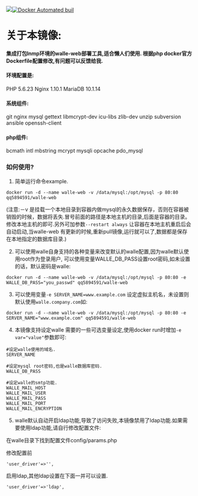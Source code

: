 [![](https://images.microbadger.com/badges/image/qq58945591/walle-web.svg)](http://microbadger.com/images/qq58945591/walle-web "Get your own image badge on microbadger.com")[![Docker Automated buil](https://img.shields.io/docker/automated/jrottenberg/ffmpeg.svg)](https://hub.docker.com/r/qq58945591/walle-web/)

# 关于本镜像:

#### 集成打包lnmp环境的walle-web部署工具,适合懒人们使用. 根据php docker官方Dockerfile配置修改,有问题可以反馈给我.

#### 环境配置是:

PHP 5.6.23
Nginx 1.10.1
MariaDB 10.1.14

#### 系统组件:
git nginx mysql gettext libmcrypt-dev icu-libs zlib-dev unzip subversion ansible openssh-client

#### php组件:
bcmath intl mbstring mcrypt mysqli opcache pdo_mysql


### 如何使用?
1. 简单运行命令example.  

```
docker run -d --name walle-web -v /data/mysql:/opt/mysql -p 80:80 qq5894591/walle-web

```

(注意:－v 是挂载一个本地目录到容器内做mysql的永久数据保存，否则在容器被销毁的时候，数据将丢失.冒号前面的路径是本地主机的目录,后面是容器的目录。修改本地主机的即可.另外可加参数`--restart always` 让容器在本地主机重启后会自动启动,当walle-web 有更新的时候,重新pull镜像,运行就可以了,数据都是保存在本地指定的数据库目录.)

2. 可以使用walle自身支持的各种变量来改变默认的walle配置,因为walle默认使用root作为登录用户, 可以使用变量WALLE_DB_PASS设置root密码,如未设置的话，默认密码是walle:

```
docker run -d --name walle-web -v /data/mysql:/opt/mysql -p 80:80 -e WALLE_DB_PASS="you_passwd" qq5894591/walle-web

```

3. 可以使用变量`-e SERVER_NAME=www.example.com` 设定虚拟主机名，未设置则默认使用`walle.company.com`如:

```
docker run -d --name walle-web -v /data/mysql:/opt/mysql -p 80:80 -e SERVER_NAME="www.example.com" qq5894591/walle-web

```

4. 本镜像支持设定walle 需要的一些可选变量设定,使用docker run时增加`-e var="value"`参数即可:

```
#设定walle使用的域名.
SERVER_NAME

#设定mysql root密码,也是walle数据库密码.
WALLE_DB_PASS

#设定walle的smtp功能.
WALLE_MAIL_HOST
WALLE_MAIL_USER
WALLE_MAIL_PASS
WALLE_MAIL_PORT
WALLE_MAIL_ENCRYPTION

```

5. walle默认自动开启ldap功能,导致了访问失败,本镜像禁用了ldap功能.如果需要使用ldap功能,请自行修改配置文件:

在walle目录下找到配置文件config/params.php

修改配置前

```
'user_driver'=>'',

```

启用ldap,其他ldap设置在下面一并可以设置.

```
'user_driver'=>'ldap',

```

